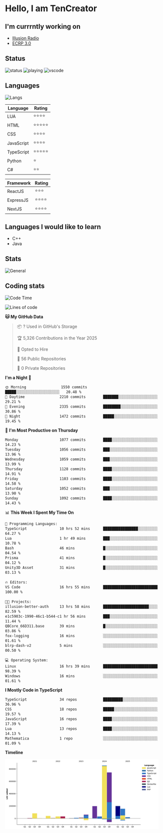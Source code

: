 # Hello, I am TenCreator

## I'm currrntly working on
- [Illusion Radio](https://illusionradio.co.uk/)
- [ECRP 3.0](http://github.com/Emerald-Coast-Roleplay/)

## Status
![status](https://api.statusbadges.me/badge/status/518334475038359555?simple=true&style=for-the-badge)
![playing](https://api.statusbadges.me/badge/playing/518334475038359555?style=for-the-badge)
![vscode](https://api.statusbadges.me/badge/vscode/518334475038359555?style=for-the-badge)

## Languages
![Langs](https://github-readme-stats.vercel.app/api/top-langs/?username=tencreator&layout=compact&theme=radical)


|Language|Rating|
|--------|------|
|LUA|⭐️⭐️⭐️⭐️|
|HTML|⭐️⭐️⭐️⭐️⭐️|
|CSS|⭐️⭐️⭐️⭐️|
|JavaScript|⭐️⭐️⭐️⭐️|
|TypeScript|⭐️⭐️⭐️⭐️⭐️|
|Python|⭐️|
|C#|⭐️⭐️ |

|Framework|Rating|
|--------|------|
|ReactJS|⭐️⭐️⭐|
|ExpressJS|⭐️⭐️⭐️⭐️|
|NextJS|⭐️⭐️⭐⭐️|

## Languages I would like to learn
- C++
- Java

## Stats
![General](https://github-readme-stats.vercel.app/api?username=tencreator&show_icons=true&theme=radical)

## Coding stats

<!--START_SECTION:waka-->
![Code Time](http://img.shields.io/badge/Code%20Time-692%20hrs%201%20min-blue)

![Lines of code](https://img.shields.io/badge/From%20Hello%20World%20I%27ve%20Written-2.5%20million%20lines%20of%20code-blue)

**🐱 My GitHub Data** 

> 📦 ? Used in GitHub's Storage 
 > 
> 🏆 5,326 Contributions in the Year 2025
 > 
> 💼 Opted to Hire
 > 
> 📜 56 Public Repositories 
 > 
> 🔑 0 Private Repositories 
 > 
**I'm a Night 🦉** 

```text
🌞 Morning                1550 commits        █████░░░░░░░░░░░░░░░░░░░░   20.48 % 
🌆 Daytime                2210 commits        ███████░░░░░░░░░░░░░░░░░░   29.21 % 
🌃 Evening                2335 commits        ████████░░░░░░░░░░░░░░░░░   30.86 % 
🌙 Night                  1472 commits        █████░░░░░░░░░░░░░░░░░░░░   19.45 % 
```
📅 **I'm Most Productive on Thursday** 

```text
Monday                   1077 commits        ████░░░░░░░░░░░░░░░░░░░░░   14.23 % 
Tuesday                  1056 commits        ███░░░░░░░░░░░░░░░░░░░░░░   13.96 % 
Wednesday                1059 commits        ███░░░░░░░░░░░░░░░░░░░░░░   13.99 % 
Thursday                 1128 commits        ████░░░░░░░░░░░░░░░░░░░░░   14.91 % 
Friday                   1103 commits        ████░░░░░░░░░░░░░░░░░░░░░   14.58 % 
Saturday                 1052 commits        ███░░░░░░░░░░░░░░░░░░░░░░   13.90 % 
Sunday                   1092 commits        ████░░░░░░░░░░░░░░░░░░░░░   14.43 % 
```


📊 **This Week I Spent My Time On** 

```text
💬 Programming Languages: 
TypeScript               10 hrs 52 mins      ████████████████░░░░░░░░░   64.27 % 
Lua                      1 hr 49 mins        ███░░░░░░░░░░░░░░░░░░░░░░   10.78 % 
Bash                     46 mins             █░░░░░░░░░░░░░░░░░░░░░░░░   04.54 % 
Prisma                   41 mins             █░░░░░░░░░░░░░░░░░░░░░░░░   04.12 % 
Unity3D Asset            31 mins             █░░░░░░░░░░░░░░░░░░░░░░░░   03.13 % 

🔥 Editors: 
VS Code                  16 hrs 55 mins      █████████████████████████   100.00 % 

🐱‍💻 Projects: 
illusion-better-auth     13 hrs 58 mins      █████████████████████░░░░   82.59 % 
e1c5903c-1990-46c1-b544-c1 hr 56 mins        ███░░░░░░░░░░░░░░░░░░░░░░   11.44 % 
QBCore_66D311.base       39 mins             █░░░░░░░░░░░░░░░░░░░░░░░░   03.86 % 
fox-logging              16 mins             ░░░░░░░░░░░░░░░░░░░░░░░░░   01.61 % 
blrp-dash-v2             5 mins              ░░░░░░░░░░░░░░░░░░░░░░░░░   00.50 % 

💻 Operating System: 
Linux                    16 hrs 39 mins      █████████████████████████   98.39 % 
Windows                  16 mins             ░░░░░░░░░░░░░░░░░░░░░░░░░   01.61 % 
```

**I Mostly Code in TypeScript** 

```text
TypeScript               34 repos            █████████░░░░░░░░░░░░░░░░   36.96 % 
CSS                      18 repos            █████░░░░░░░░░░░░░░░░░░░░   19.57 % 
JavaScript               16 repos            ████░░░░░░░░░░░░░░░░░░░░░   17.39 % 
Lua                      13 repos            ████░░░░░░░░░░░░░░░░░░░░░   14.13 % 
Mathematica              1 repo              ░░░░░░░░░░░░░░░░░░░░░░░░░   01.09 % 
```



**Timeline**

![Lines of Code chart](https://raw.githubusercontent.com/tencreator/tencreator/main/assets/bar_graph.png)


<!--END_SECTION:waka-->
